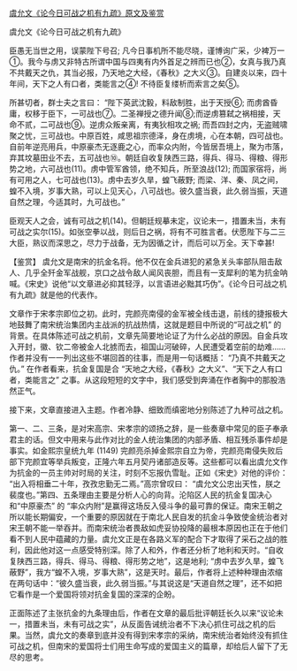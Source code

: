 [虞允文《论今日可战之机有九疏》原文及鉴赏](https://www.vrrw.net/wx/10316.html)

虞允文《论今日可战之机有九疏》

臣愚无当世之用，误蒙陛下号召; 凡今日事机所不能尽晓，谨博询广采，少裨万一①。我今与虏又非特古所谓中国与四夷有内外首足之辨而已也②，女真与我乃真不共戴天之仇，其当必报，乃天地之大经，《春秋》之大义③。自建炎以来，四十年间，天下之人有口者，类能言之④! 不待臣复缕析而索言之矣⑤。

所甚切者，群士夫之言曰： “陛下英武沈毅，料敌制胜，出于天授⑥; 而虏酋昏庸，权移于臣下，一可战也⑦。二圣禅授之德升闻⑧;而逆虏篡弑之祸相接，天命不贰，二可战也⑨。逆虏众叛亲离，有夷狄相攻之祸; 而吾四封之内，无盗贼啸聚之忧，三可战也。中原百姓，咸思祖宗德泽，身在虏境，心在本朝，四可战也。自前年逆亮用兵，中原豪杰无逐鹿之心，而率众内附，今皆居吾境上，聚为市落，弃其坟墓田业不去，五可战也⑩。朝廷自收复陕西三路，得兵、得马、得粮、得形势之地，六可战也(11)。虏中管军酋领，绝不知兵，所至浪战(12); 而国家宿将，尚有可用之人，七可战也(13)。虏中去岁久旱，蝗飞蔽野; 而梁、洋、秦、凤之间，蝗不入境，岁事大熟，可以上见天心，八可战也。彼久盛当衰，此久弱当振，天道自然之理，今适其时，九可战也。”

臣观天人之会，诚有可战之机(14)。但朝廷规摹未定，议论未一，措置未当，未有可战之实尔(15)。如张空拳以战，则后日之祸，将有不可胜言者。伏愿陛下与二三大臣，熟议而深思之，尽力于战备，无为因循之计，而后可以万全。天下幸甚!



【鉴赏】 虞允文是南宋的抗金名将。他不仅在金兵进犯的紧急关头率部队阻击敌人、几乎全歼金军战舰，京口之战令敌人闻风丧胆，而且有一支犀利的笔为抗金呐喊。《宋史》说他“以文章进必抑其轻浮，以言语进必黜其巧伪”。《论今日可战之机有九疏》就是他的代表作。

文章作于宋孝宗即位之初。此时，完颜亮南侵的金军被全线击退，前线的捷报极大地鼓舞了南宋统治集团内主战派的抗战热情，这就是题目中所说的“可战之机” 的背景。在具体陈述可战之机前，文章先简要地论证了为什么必战的原因。自金兵攻入开封，徽、钦二帝被金人北掳而去，祖国山河破碎，人民遭受着空前的劫难……作者并没有一一列出这些不堪回首的往事，而是用一句话概括： “乃真不共戴天之仇。” 在作者看来，抗金复国是合 “天地之大经，《春秋》之大义”、“天下之人有口者，类能言之” 之事。从这段短短的文字中，我们感受到奔涌在作者胸中的那股浩然正气。

接下来，文章直接进入主题。作者冷静、细致而缜密地分别陈述了九种可战之机。

第一、二、三条，是对宋高宗、宋孝宗的颂扬之辞，是一些奏章中常见的臣子奉承君主的话。但文中用来与此作对比的金人统治集团的内部矛盾、相互残杀事件却是事实。如金熙宗皇统九年 (1149) 完颜亮杀掉金熙宗自立为帝，完颜亮南侵失败后部下完颜宜等举兵叛变，正隆六年五月契丹诸部造反等。这些都可以看出虞允文作为抗金的一员主帅对时局的关注，时刻不忘报仇雪耻。正如《宋史》对他的评价： “出入将相垂二十年，孜孜忠勤无二焉。”高宗曾叹曰： “虞允文公忠出天性，朕之裴度也。”第四、五条理由主要是分析人心的向背。沦陷区人民的抗金复国决心和“中原豪杰” 的 “率众内附”是赢得这场反入侵斗争的最可靠的保证。南宋王朝之所以能长期偏安，一个重要的原因就在于南北人民自发的抗金斗争致使金统治者对宋王朝不能一举吞并。而南宋统治者畏敌如虎妥协投降的最根本原因也正在于他们看不到人民中蕴藏的力量。虞允文正是在各路义军的配合下才取得了采石之战的胜利，因此他对这一点感受特别深。除了人和外，作者还分析了地利和天时。“自收复陕西三路，得兵、得马、得粮、得形势之地”，这是地利; “虏中去岁久旱，蝗飞蔽野”，我方“蝗不入境，岁事大熟”，这是天时。最后，作者将上述种种理由浓缩在两句话中：“彼久盛当衰，此久弱当振。”与其说这是“天道自然之理”，还不如把它看作是一个爱国将领对抗金复国的深深的企盼。

正面陈述了主张抗金的九条理由后，作者在文章的最后批评朝廷长久以来“议论未一，措置未当，未有可战之实”，从反面告诫统治者不下决心抓住可战之机的后果。当然，虞允文的奏章到底并没有得到宋孝宗的采纳，南宋统治者始终没有抓住可战之机，但南宋的爱国将士们用生命写成的爱国主义的篇章，却给后人留下了无尽的思考。

